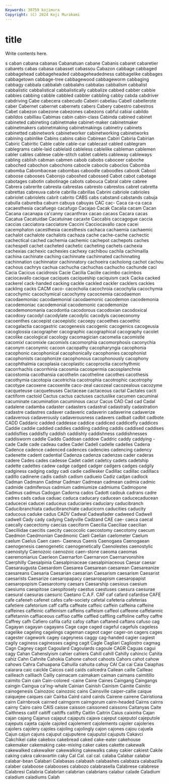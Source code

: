 ```yaml
---
Keywords: 30759 kojimura
Copyright: (C) 2024 Koji Murakami
---
```


# title

Write contents here.



s caban cabana cabanas Cabanatuan cabane Cabanis cabaret cabaretier cabarets
cabas cabasa cabasset cabassou Cabazon cabbage cabbaged cabbagehead cabbageheaded cabbageheadedness
cabbagelike cabbages cabbagetown cabbage-tree cabbagewood cabbageworm cabbaging cabbagy cabbala cabbalah
cabbalahs cabbalas cabbalism cabbalist cabbalistic cabbalistical cabbalistically cabbalize cabbed cabber
cabbie cabbies cabbing cabble cabbled cabbler cabbling cabby cabda cabdriver
cabdriving Cabe cabecera cabecudo Cabeiri cabeliau Cabell cabellerote caber Cabernet
cabernet cabernets cabers Cabery cabestro cabestros Cabet cabezon cabezone cabezones
cabezons cabful cabiai cabildo cabildos cabilliau Cabimas cabin cabin-class Cabinda
cabined cabinet cabineted cabineting cabinetmake cabinet-maker cabinetmaker cabinetmakers cabinetmaking cabinetmakings
cabinetry cabinets cabinetted cabinetwork cabinetworker cabinetworking cabinetworks cabining cabinlike Cabins
cabins cabio Cabirean Cabiri Cabiria Cabirian Cabiric Cabiritic Cable cable
cable-car cablecast cabled cablegram cablegrams cable-laid cablelaid cableless cablelike cableman
cablemen cabler cables cablese cable-stitch cablet cablets cableway cableways cabling
cablish cabman cabmen cabob cabobs caboceer caboche caboched cabochon cabochons
cabocle caboclo caboclos Cabomba cabomba Cabombaceae cabombas caboodle caboodles cabook
Cabool caboose cabooses Caborojo caboshed cabossed Cabot cabot cabotage cabotages
cabotin cabotinage cabots cabouca Cabral cabre cabree Cabrera cabrerite cabresta
cabrestas cabresto cabrestos cabret cabretta cabrettas cabreuva cabrie cabrilla cabrillas
Cabrini cabriole cabrioles cabriolet cabriolets cabrit cabrito CABS cabs cabstand
cabstands cabuja cabulla cabureiba caburn cabuya cabuyas CAC cac- Caca
ca-ca caca cacaesthesia cacafuego cacafugo Cacajao Cacak Cacalia cacam Cacan
Cacana cacanapa ca'canny cacanthrax cacao cacaos Cacara cacas Cacatua Cacatuidae
Cacatuinae cacaxte Caccabis caccagogue caccia caccias cacciatora cacciatore Caccini Cacciocavallo
cace cacei cacemphaton cacesthesia cacesthesis cachaca cachaemia cachaemic cachalot cachalote
cachalots cachaza cache cache-cache cachectic cachectical cached cachemia cachemic cachepot
cachepots caches cachespell cachet cacheted cachetic cacheting cachets cachexia cachexias
cachexic cachexies cachexy cachibou cachila cachimailla cachina cachinate caching cachinnate
cachinnated cachinnating cachinnation cachinnator cachinnatory cachoeira cacholong cachot cachou cachous
cachrys cachua cachucha cachuchas cachucho cachunde caci Cacia Cacicus cacidrosis
Cacie Cacilia Cacilie cacimbo cacimbos caciocavallo cacique caciques caciqueship caciquism
cack Cacka cacked cackerel cack-handed cacking cackle cackled cackler cacklers
cackles cackling cacks CACM caco- cacocholia cacochroia cacochylia cacochymia cacochymic
cacochymical cacochymy cacocnemia cacodaemon cacodaemoniac cacodaemonial cacodaemonic cacodemon cacodemonia cacodemoniac
cacodemonial cacodemonic cacodemonize cacodemonomania cacodontia cacodorous cacodoxian cacodoxical cacodoxy cacodyl
cacodylate cacodylic cacodyls cacoeconomy cacoenthes cacoepist cacoepistic cacoepy cacoethes cacoethic
cacogalactia cacogastric cacogenesis cacogenic cacogenics cacogeusia cacoglossia cacographer cacographic cacographical
cacography cacolet cacolike cacological cacology cacomagician cacomelia cacomistle cacomixl cacomixle
cacomixls cacomorphia cacomorphosis caconychia caconym caconymic cacoon cacopathy cacopharyngia cacophonia
cacophonic cacophonical cacophonically cacophonies cacophonist cacophonists cacophonize cacophonous cacophonously cacophony
cacophthalmia cacoplasia cacoplastic cacoproctia cacorhythmic cacorrhachis cacorrhinia cacosmia cacospermia cacosplanchnia
cacostomia cacothansia cacothelin cacotheline cacothes cacothesis cacothymia cacotopia cacotrichia cacotrophia
cacotrophic cacotrophy cacotype cacoxene cacoxenite caco-zeal cacozeal cacozealous cacozyme cacqueteuse
cacqueteuses Cactaceae cactaceous cactal Cactales cacti cactiform cactoid Cactus cactus
cactuses cactuslike cacumen cacuminal cacuminate cacumination cacuminous cacur Cacus CAD
Cad cad Cadal cadalene cadamba cadaster cadasters cadastral cadastrally cadastration
cadastre cadastres cadaver cadaveric cadaverin cadaverine cadaverize cadaverous cadaverously cadaverousness
cadavers cadbait cadbit cadbote CADD Caddaric cadded caddesse caddice caddiced
caddicefly caddices Caddie caddie caddied caddies caddiing cadding caddis caddised
caddises caddisflies caddisfly caddish caddishly caddishness caddishnesses caddisworm caddle Caddo
Caddoan caddow Caddric caddy caddying -cade Cade cade cadeau cadee
Cadel Cadell cadelle cadelles Cadena Cadence cadence cadenced cadences cadencies
cadencing cadency cadenette cadent cadential Cadenza cadenza cadenzas cader caderas
cadere Cades cades cadesse Cadet cadet cadetcy cadets cadetship cadette
cadettes cadew cadge cadged cadger cadgers cadges cadgily cadginess cadging
cadgy cadi cadie cadilesker Cadillac cadillac cadillacs cadillo cadinene cadis
cadish cadism cadiueio Cadiz cadjan cadlock Cadman Cadmann Cadmar Cadmarr
Cadmean cadmean cadmia cadmic cadmide cadmiferous cadmium cadmiumize cadmiums Cadmopone
Cadmus cadmus Cadogan Cadorna cados Cadott cadouk cadrans cadre cadres
cads cadua caduac caduca caducary caducean caducecaducean caducecei caducei caduceus
caduciaries caduciary caducibranch Caducibranchiata caducibranchiate caducicorn caducities caducity caducous caduke
cadus CADV Cadwal Cadwallader cadweed Cadwell cadwell Cady cady cadying
Cadyville Cadzand CAE cae- caeca caecal caecally caecectomy caecias caeciform
Caecilia Caeciliae caecilian Caeciliidae caecitis caecity caecocolic caecostomy caecotomy caecum
Caedmon Caedmonian Caedmonic Caeli Caelian caelometer Caelum caelum Caelus Caen
caen- Caeneus Caenis Caenogaea Caenogaean caenogenesis caenogenetic caenogenetically Caenolestes caenostylic
caenostyly Caenozoic caenozoic caen-stone caeoma caeomas caeremoniarius Caerleon Caernarfon Caernarvon
Caernarvonshire Caerphilly Caesalpinia Caesalpiniaceae caesalpiniaceous Caesar caesar Caesaraugusta Caesardom Caesarea
Caesarean caesarean Caesareanize caesareans Caesaria Caesarian caesarian Caesarism caesarism Caesarist
caesarists Caesarize caesaropapacy caesaropapism caesaropapist caesaropopism Caesarotomy caesars Caesarship caesious
caesium caesiums caespitose caespitosely caestus caestuses caesura caesurae caesural caesuras
caesuric Caetano C.A.F. CAF caf cafard cafardise CAFE cafe cafeneh
cafenet cafes cafe-society cafetal cafeteria cafeterias cafetiere cafetorium caff caffa
caffeate caffeic caffein caffeina caffeine caffeines caffeinic caffeinism caffeins caffeism
caffeol caffeone caffetannic caffetannin caffiaceous caffiso caffle caffled caffling caffoline
caffoy caffre Caffrey cafh Cafiero cafila cafiz cafoy caftan caftaned
caftans cafuso cag Cagayan cagayan cagayans Cage cage caged cageful
cagefuls cageless cagelike cageling cagelings cageman cageot cager cager-on cagers
cages cagester cagework cagey cageyness caggy cag-handed cagier cagiest cagily
caginess caginesses caging cagit Cagle Cagliari Cagliostro cagmag Cagn Cagney
cagot Cagoulard Cagoulards cagoule CAGR Caguas cagui cagy Cahan Cahenslyism
cahier cahiers Cahill cahill Cahilly cahincic Cahita cahiz Cahn Cahnite
Cahokia Cahone cahoot cahoots Cahors cahot cahow cahows Cahra Cahuapana
Cahuilla cahuita cahuy CAI Cai cai Caia Caiaphas caiarara caic
caickle Caicos caid caids cailcedra Cailean caille Cailleac cailleach cailliach
Cailly caimacam caimakam caiman caimans caimitillo caimito Cain cain Cain-colored
-caine Caine Caines Caingang Caingangs caingin Caingua ca'ing-whale Cainian Cainish
Cainism Cainite Cainitic cainogenesis Cainozoic cainozoic cains Cainsville caiper-callie caique
caiquejee caiques cair Cairba Caird caird cairds Cairene cairene Cairistiona
cairn Cairnbrook cairned cairngorm cairngorum cairn-headed Cairns cairns cairny Cairo
cairo CAIS caisse caisson caissoned caissons Caitanyas Caite Caithness caitif
caitiff caitiffs caitifty Caitlin Caitrin Caius caixinha Cajan cajan cajang
Cajanus cajaput cajaputs cajava cajeput cajeputol cajeputole cajeputs cajeta cajole
cajoled cajolement cajolements cajoler cajoleries cajolers cajolery cajoles cajoling cajolingly
cajon cajones cajou cajuela Cajun cajun cajuns cajuput cajuputene cajuputol
cajuputs Cakavci Cakchikel cake cakebox cakebread caked cake-eater cakehouse cakemaker
cakemaking cake-mixing caker cakes cakette cakewalk cakewalked cakewalker cakewalking cakewalks
cakey cakier cakiest Cakile caking cakra cakravartin caky Cal Cal.
cal cal. calaba Calabar calabar calabar-bean Calabari Calabasas calabash calabashes
calabaza calabazilla calaber calaboose calabooses calabozo calabrasella Calabrese calabrese Calabresi
Calabria Calabrian calabrian calabrians calabur calade Caladium caladium caladiums Calah
